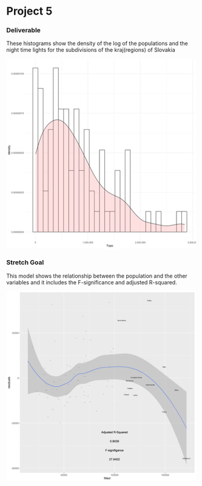 # Project 5

### Deliverable

These histograms show the density of the log of the populations and the night time lights for the subdivisions of the kraj(regions) of Slovakia 


<img src="2popc.png" width="500" height="500" />

### Stretch Goal

This model shows the relationship between the population and the other variables and it includes the F-significance and adjusted R-squared. 

<img src="bestfit.png" width="500" height="500" />
